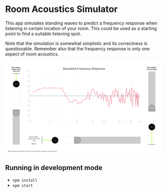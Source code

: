# Room Acoustics Simulator

This app simulates standing waves to predict a frequency response when listening in certain location of your room. This could be used as a starting point to find a suitable listening spot.

Note that the simulation is somewhat simplistic and its correctness is questionable. Remember also that the frequency response is only one aspect of room acoustics.

![Screen capture](./demo.png)

## Running in development mode

- `npm install`
- `npm start`

